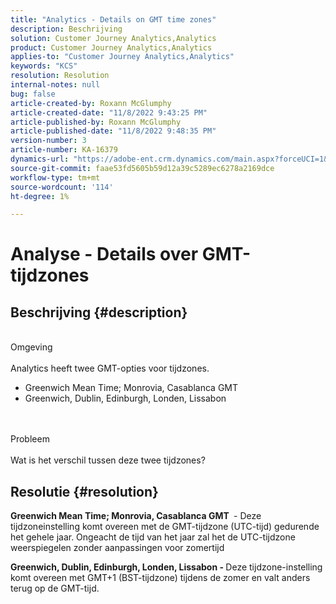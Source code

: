 ```yaml
---
title: "Analytics - Details on GMT time zones"
description: Beschrijving
solution: Customer Journey Analytics,Analytics
product: Customer Journey Analytics,Analytics
applies-to: "Customer Journey Analytics,Analytics"
keywords: "KCS"
resolution: Resolution
internal-notes: null
bug: false
article-created-by: Roxann McGlumphy
article-created-date: "11/8/2022 9:43:25 PM"
article-published-by: Roxann McGlumphy
article-published-date: "11/8/2022 9:48:35 PM"
version-number: 3
article-number: KA-16379
dynamics-url: "https://adobe-ent.crm.dynamics.com/main.aspx?forceUCI=1&pagetype=entityrecord&etn=knowledgearticle&id=a2b5935d-ae5f-ed11-9561-6045bd006704"
source-git-commit: faae53fd5605b59d12a39c5289ec6278a2169dce
workflow-type: tm+mt
source-wordcount: '114'
ht-degree: 1%

---
```


# Analyse - Details over GMT-tijdzones

## Beschrijving {#description}

<br>Omgeving<br><br>
Analytics heeft twee GMT-opties voor tijdzones.

- Greenwich Mean Time; Monrovia, Casablanca GMT
- Greenwich, Dublin, Edinburgh, Londen, Lissabon

<br><br>Probleem<br><br>
Wat is het verschil tussen deze twee tijdzones?


## Resolutie {#resolution}


<b>Greenwich Mean Time; Monrovia, Casablanca GMT </b> - Deze tijdzoneinstelling komt overeen met de GMT-tijdzone (UTC-tijd) gedurende het gehele jaar. Ongeacht de tijd van het jaar zal het de UTC-tijdzone weerspiegelen zonder aanpassingen voor zomertijd

<b>Greenwich, Dublin, Edinburgh, Londen, Lissabon - </b>Deze tijdzone-instelling komt overeen met GMT+1 (BST-tijdzone) tijdens de zomer en valt anders terug op de GMT-tijd.


